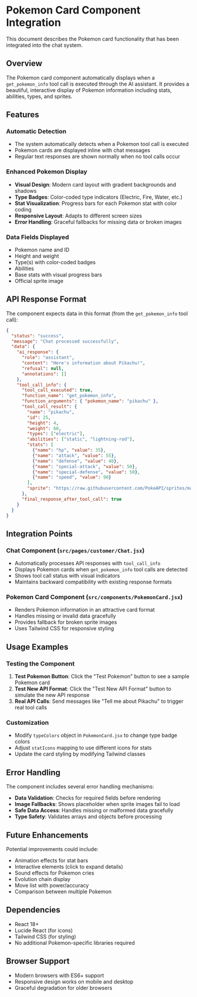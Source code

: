 # Pokemon Card Component Integration

This document describes the Pokemon card functionality that has been integrated into the chat system.

## Overview

The Pokemon card component automatically displays when a `get_pokemon_info` tool call is executed through the AI assistant. It provides a beautiful, interactive display of Pokemon information including stats, abilities, types, and sprites.

## Features

### Automatic Detection
- The system automatically detects when a Pokemon tool call is executed
- Pokemon cards are displayed inline with chat messages
- Regular text responses are shown normally when no tool calls occur

### Enhanced Pokemon Display
- **Visual Design**: Modern card layout with gradient backgrounds and shadows
- **Type Badges**: Color-coded type indicators (Electric, Fire, Water, etc.)
- **Stat Visualization**: Progress bars for each Pokemon stat with color coding
- **Responsive Layout**: Adapts to different screen sizes
- **Error Handling**: Graceful fallbacks for missing data or broken images

### Data Fields Displayed
- Pokemon name and ID
- Height and weight
- Type(s) with color-coded badges
- Abilities
- Base stats with visual progress bars
- Official sprite image

## API Response Format

The component expects data in this format (from the `get_pokemon_info` tool call):

```json
{
  "status": "success",
  "message": "Chat processed successfully",
  "data": {
    "ai_response": {
      "role": "assistant",
      "content": "Here's information about Pikachu!",
      "refusal": null,
      "annotations": []
    },
    "tool_call_info": {
      "tool_call_executed": true,
      "function_name": "get_pokemon_info",
      "function_arguments": { "pokemon_name": "pikachu" },
      "tool_call_result": {
        "name": "pikachu",
        "id": 25,
        "height": 4,
        "weight": 60,
        "types": ["electric"],
        "abilities": ["static", "lightning-rod"],
        "stats": [
          {"name": "hp", "value": 35},
          {"name": "attack", "value": 55},
          {"name": "defense", "value": 40},
          {"name": "special-attack", "value": 50},
          {"name": "special-defense", "value": 50},
          {"name": "speed", "value": 90}
        ],
        "sprite": "https://raw.githubusercontent.com/PokeAPI/sprites/master/sprites/pokemon/25.png"
      },
      "final_response_after_tool_call": true
    }
  }
}
```

## Integration Points

### Chat Component (`src/pages/customer/Chat.jsx`)
- Automatically processes API responses with `tool_call_info`
- Displays Pokemon cards when `get_pokemon_info` tool calls are detected
- Shows tool call status with visual indicators
- Maintains backward compatibility with existing response formats

### Pokemon Card Component (`src/components/PokemonCard.jsx`)
- Renders Pokemon information in an attractive card format
- Handles missing or invalid data gracefully
- Provides fallback for broken sprite images
- Uses Tailwind CSS for responsive styling

## Usage Examples

### Testing the Component
1. **Test Pokemon Button**: Click the "Test Pokemon" button to see a sample Pokemon card
2. **Test New API Format**: Click the "Test New API Format" button to simulate the new API response
3. **Real API Calls**: Send messages like "Tell me about Pikachu" to trigger real tool calls

### Customization
- Modify `typeColors` object in `PokemonCard.jsx` to change type badge colors
- Adjust `statIcons` mapping to use different icons for stats
- Update the card styling by modifying Tailwind classes

## Error Handling

The component includes several error handling mechanisms:
- **Data Validation**: Checks for required fields before rendering
- **Image Fallbacks**: Shows placeholder when sprite images fail to load
- **Safe Data Access**: Handles missing or malformed data gracefully
- **Type Safety**: Validates arrays and objects before processing

## Future Enhancements

Potential improvements could include:
- Animation effects for stat bars
- Interactive elements (click to expand details)
- Sound effects for Pokemon cries
- Evolution chain display
- Move list with power/accuracy
- Comparison between multiple Pokemon

## Dependencies

- React 18+
- Lucide React (for icons)
- Tailwind CSS (for styling)
- No additional Pokemon-specific libraries required

## Browser Support

- Modern browsers with ES6+ support
- Responsive design works on mobile and desktop
- Graceful degradation for older browsers
